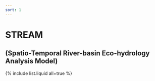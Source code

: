 ```yaml
---
sort: 1
---
```


# STREAM
## (Spatio-Temporal River-basin Eco-hydrology Analysis Model)


{% include list.liquid all=true %}
